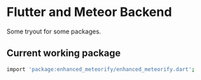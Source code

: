 # Flutter and Meteor Backend 

Some tryout for some packages.

## Current working package

```bash
import 'package:enhanced_meteorify/enhanced_meteorify.dart';
```